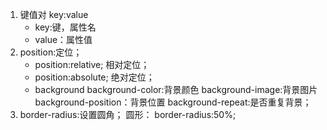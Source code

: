 1. 键值对 key:value
    + key:键，属性名
    + value：属性值
2. position:定位；
    + position:relative; 相对定位；
    + position:absolute; 绝对定位；
    + background
        background-color:背景颜色
        background-image:背景图片
        background-position：背景位置
        background-repeat:是否重复背景；
3. border-radius:设置圆角； 圆形： border-radius:50%;
        